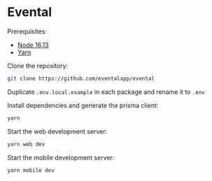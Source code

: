 # Evental

Prerequisites:

- [Node 16.13](https://nodejs.org/ko/blog/release/v16.13.0/)
- [Yarn](https://classic.yarnpkg.com/lang/en/docs/install/#windows-stable)

Clone the repository:

```bash
git clone https://github.com/eventalapp/evental
```

Duplicate `.env.local.example` in each package and rename it to `.env`

Install dependencies and generate the prisma client:

```bash
yarn
```

Start the web development server:

```bash
yarn web dev
```

Start the mobile development server:

```bash
yarn mobile dev
```
